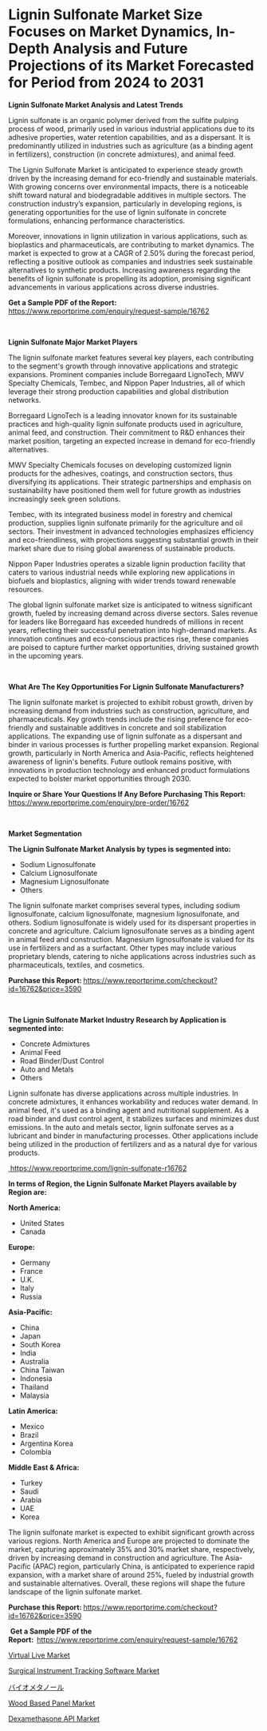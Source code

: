<p><h1>Lignin Sulfonate Market Size Focuses on Market Dynamics, In-Depth Analysis and Future Projections of its Market Forecasted for Period from 2024 to 2031</h1></p><p><strong>Lignin Sulfonate Market Analysis and Latest Trends</strong></p>
<p><p>Lignin sulfonate is an organic polymer derived from the sulfite pulping process of wood, primarily used in various industrial applications due to its adhesive properties, water retention capabilities, and as a dispersant. It is predominantly utilized in industries such as agriculture (as a binding agent in fertilizers), construction (in concrete admixtures), and animal feed.</p><p>The Lignin Sulfonate Market is anticipated to experience steady growth driven by the increasing demand for eco-friendly and sustainable materials. With growing concerns over environmental impacts, there is a noticeable shift toward natural and biodegradable additives in multiple sectors. The construction industry’s expansion, particularly in developing regions, is generating opportunities for the use of lignin sulfonate in concrete formulations, enhancing performance characteristics.</p><p>Moreover, innovations in lignin utilization in various applications, such as bioplastics and pharmaceuticals, are contributing to market dynamics. The market is expected to grow at a CAGR of 2.50% during the forecast period, reflecting a positive outlook as companies and industries seek sustainable alternatives to synthetic products. Increasing awareness regarding the benefits of lignin sulfonate is propelling its adoption, promising significant advancements in various applications across diverse industries.</p></p>
<p><strong>Get a Sample PDF of the Report:&nbsp;</strong> <a href="https://www.reportprime.com/enquiry/request-sample/16762?utm_campaign=1840&utm_medium=2&utm_source=Github&utm_content=ia&utm_term=24112024&utm_id=lignin-sulfonate">https://www.reportprime.com/enquiry/request-sample/16762</a></p>
<p>&nbsp;</p>
<p><strong>Lignin Sulfonate Major Market Players</strong></p>
<p><p>The lignin sulfonate market features several key players, each contributing to the segment's growth through innovative applications and strategic expansions. Prominent companies include Borregaard LignoTech, MWV Specialty Chemicals, Tembec, and Nippon Paper Industries, all of which leverage their strong production capabilities and global distribution networks.</p><p>Borregaard LignoTech is a leading innovator known for its sustainable practices and high-quality lignin sulfonate products used in agriculture, animal feed, and construction. Their commitment to R&D enhances their market position, targeting an expected increase in demand for eco-friendly alternatives.</p><p>MWV Specialty Chemicals focuses on developing customized lignin products for the adhesives, coatings, and construction sectors, thus diversifying its applications. Their strategic partnerships and emphasis on sustainability have positioned them well for future growth as industries increasingly seek green solutions.</p><p>Tembec, with its integrated business model in forestry and chemical production, supplies lignin sulfonate primarily for the agriculture and oil sectors. Their investment in advanced technologies emphasizes efficiency and eco-friendliness, with projections suggesting substantial growth in their market share due to rising global awareness of sustainable products.</p><p>Nippon Paper Industries operates a sizable lignin production facility that caters to various industrial needs while exploring new applications in biofuels and bioplastics, aligning with wider trends toward renewable resources.</p><p>The global lignin sulfonate market size is anticipated to witness significant growth, fueled by increasing demand across diverse sectors. Sales revenue for leaders like Borregaard has exceeded hundreds of millions in recent years, reflecting their successful penetration into high-demand markets. As innovation continues and eco-conscious practices rise, these companies are poised to capture further market opportunities, driving sustained growth in the upcoming years.</p></p>
<p>&nbsp;</p>
<p><strong>What Are The Key Opportunities For Lignin Sulfonate Manufacturers?</strong></p>
<p><p>The lignin sulfonate market is projected to exhibit robust growth, driven by increasing demand from industries such as construction, agriculture, and pharmaceuticals. Key growth trends include the rising preference for eco-friendly and sustainable additives in concrete and soil stabilization applications. The expanding use of lignin sulfonate as a dispersant and binder in various processes is further propelling market expansion. Regional growth, particularly in North America and Asia-Pacific, reflects heightened awareness of lignin's benefits. Future outlook remains positive, with innovations in production technology and enhanced product formulations expected to bolster market opportunities through 2030.</p></p>
<p><strong>Inquire or Share Your Questions If Any Before Purchasing This Report:</strong> <a href="https://www.reportprime.com/enquiry/pre-order/16762?utm_campaign=1840&utm_medium=2&utm_source=Github&utm_content=ia&utm_term=24112024&utm_id=lignin-sulfonate">https://www.reportprime.com/enquiry/pre-order/16762</a></p>
<p>&nbsp;</p>
<p><strong>Market Segmentation</strong></p>
<p><strong>The Lignin Sulfonate Market Analysis by types is segmented into:</strong></p>
<p><ul><li>Sodium Lignosulfonate</li><li>Calcium Lignosulfonate</li><li>Magnesium Lignosulfonate</li><li>Others</li></ul></p>
<p><p>The lignin sulfonate market comprises several types, including sodium lignosulfonate, calcium lignosulfonate, magnesium lignosulfonate, and others. Sodium lignosulfonate is widely used for its dispersant properties in concrete and agriculture. Calcium lignosulfonate serves as a binding agent in animal feed and construction. Magnesium lignosulfonate is valued for its use in fertilizers and as a surfactant. Other types may include various proprietary blends, catering to niche applications across industries such as pharmaceuticals, textiles, and cosmetics.</p></p>
<p><strong>Purchase this Report:&nbsp;</strong><a href="https://www.reportprime.com/checkout?id=16762&price=3590&utm_campaign=1840&utm_medium=2&utm_source=Github&utm_content=ia&utm_term=24112024&utm_id=lignin-sulfonate">https://www.reportprime.com/checkout?id=16762&price=3590</a></p>
<p>&nbsp;</p>
<p><strong>The Lignin Sulfonate Market Industry Research by Application is segmented into:</strong></p>
<p><ul><li>Concrete Admixtures</li><li>Animal Feed</li><li>Road Binder/Dust Control</li><li>Auto and Metals</li><li>Others</li></ul></p>
<p><p>Lignin sulfonate has diverse applications across multiple industries. In concrete admixtures, it enhances workability and reduces water demand. In animal feed, it's used as a binding agent and nutritional supplement. As a road binder and dust control agent, it stabilizes surfaces and minimizes dust emissions. In the auto and metals sector, lignin sulfonate serves as a lubricant and binder in manufacturing processes. Other applications include being utilized in the production of fertilizers and as a natural dye for various products.</p></p>
<p><a href="https://www.reportprime.com/lignin-sulfonate-r16762?utm_campaign=1840&utm_medium=2&utm_source=Github&utm_content=ia&utm_term=24112024&utm_id=lignin-sulfonate">&nbsp;https://www.reportprime.com/lignin-sulfonate-r16762</a></p>
<p><strong>In terms of Region, the Lignin Sulfonate Market Players available by Region are:</strong></p>
<p>
    <p> <strong> North America: </strong>
        <ul>
            <li>United States</li>
            <li>Canada</li>
        </ul>
        </p> 
    <p> <strong> Europe: </strong>
        <ul>
            <li>Germany</li>
            <li>France</li>
            <li>U.K.</li>
            <li>Italy</li>
            <li>Russia</li>
        </ul>
        </p> 
    <p> <strong> Asia-Pacific: </strong>
        <ul>
            <li>China</li>
            <li>Japan</li>
            <li>South Korea</li>
            <li>India</li>
            <li>Australia</li>
            <li>China Taiwan</li>
            <li>Indonesia</li>
            <li>Thailand</li>
            <li>Malaysia</li>
        </ul>
        </p> 
    <p> <strong> Latin America: </strong>
        <ul>
            <li>Mexico</li>
            <li>Brazil</li>
            <li>Argentina Korea</li>
            <li>Colombia</li>
        </ul>
        </p> 
    <p> <strong> Middle East & Africa: </strong>
        <ul>
            <li>Turkey</li>
            <li>Saudi</li>
            <li>Arabia</li>
            <li>UAE</li>
            <li>Korea</li>
        </ul>
    </p>
    </p>
<p><p>The lignin sulfonate market is expected to exhibit significant growth across various regions. North America and Europe are projected to dominate the market, capturing approximately 35% and 30% market share, respectively, driven by increasing demand in construction and agriculture. The Asia-Pacific (APAC) region, particularly China, is anticipated to experience rapid expansion, with a market share of around 25%, fueled by industrial growth and sustainable alternatives. Overall, these regions will shape the future landscape of the lignin sulfonate market.</p></p>
<p><strong>Purchase this Report: </strong><a href="https://www.reportprime.com/checkout?id=16762&price=3590&utm_campaign=1840&utm_medium=2&utm_source=Github&utm_content=ia&utm_term=24112024&utm_id=lignin-sulfonate">https://www.reportprime.com/checkout?id=16762&price=3590</a></p>
<p>&nbsp;<strong>Get a Sample PDF of the Report:&nbsp;&nbsp;</strong><a href="https://www.reportprime.com/enquiry/request-sample/16762?utm_campaign=1840&utm_medium=2&utm_source=Github&utm_content=ia&utm_term=24112024&utm_id=lignin-sulfonate">https://www.reportprime.com/enquiry/request-sample/16762</a></p>
<p><strong></strong></p>
<p><p><a href="https://issuu.com/reportprime-2/docs/virtual-live-market-size-2030.pptx_2a1e2ef80300c9?utm_campaign=1840&utm_medium=2&utm_source=Github&utm_content=ia&utm_term=24112024&utm_id=lignin-sulfonate">Virtual Live Market</a></p><p><a href="https://www.linkedin.com/pulse/surgical-instrument-tracking-software-market-analysis-ydcjf?utm_campaign=1840&utm_medium=2&utm_source=Github&utm_content=ia&utm_term=24112024&utm_id=lignin-sulfonate">Surgical Instrument Tracking Software Market</a></p><p><a href="https://github.com/mohamedbakry57/Market-Research-Report-List-6/blob/main/386901525020.md?utm_campaign=1840&utm_medium=2&utm_source=Github&utm_content=ia&utm_term=24112024&utm_id=lignin-sulfonate">バイオメタノール</a></p><p><a href="https://github.com/vimar16th/Market-Research-Report-List-6/blob/main/wood-based-panel-market.md?utm_campaign=1840&utm_medium=2&utm_source=Github&utm_content=ia&utm_term=24112024&utm_id=lignin-sulfonate">Wood Based Panel Market</a></p><p><a href="https://www.linkedin.com/pulse/market-trends-dexamethasone-api-industry-size-share-projected-0pwwf?utm_campaign=1840&utm_medium=2&utm_source=Github&utm_content=ia&utm_term=24112024&utm_id=lignin-sulfonate">Dexamethasone API Market</a></p></p>